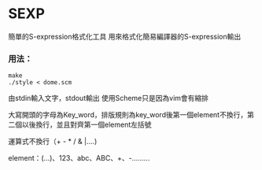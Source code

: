 # SEXP

簡單的S-expression格式化工具
用來格式化簡易編譯器的S-expression輸出

### 用法：

```
make
./style < dome.scm
```

由stdin輸入文字，stdout輸出
使用Scheme只是因為vim會有縮排

大寫開頭的字母為Key\_word，排版規則為key\_word後第一個element不換行，第二個以後換行，並且對齊第一個element左括號

運算式不換行（+ - \* / & |....)

element：(...)、123、abc、ABC、+、-.........
